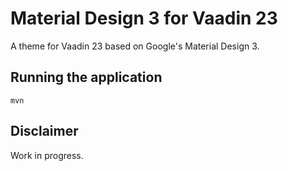 # Material Design 3 for Vaadin 23

A theme for Vaadin 23 based on Google's Material Design 3.

## Running the application

`mvn`

## Disclaimer

Work in progress.
